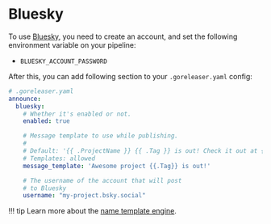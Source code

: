 # Bluesky

To use [Bluesky](https://bsky.app/), you need to create an account, and set the following
environment variable on your pipeline:

- `BLUESKY_ACCOUNT_PASSWORD`

After this, you can add following section to your `.goreleaser.yaml` config:

```yaml
# .goreleaser.yaml
announce:
  bluesky:
    # Whether it's enabled or not.
    enabled: true

    # Message template to use while publishing.
    #
    # Default: '{{ .ProjectName }} {{ .Tag }} is out! Check it out at {{ .ReleaseURL }}'
    # Templates: allowed
    message_template: 'Awesome project {{.Tag}} is out!'

    # The username of the account that will post
    # to Bluesky
    username: "my-project.bsky.social"
```

!!! tip
    Learn more about the [name template engine](/customization/templates/).
